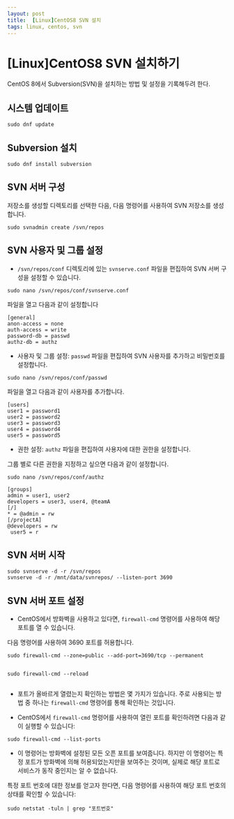 ```yaml
---
layout: post
title:  [Linux]CentOS8 SVN 설치
tags: linux, centos, svn
---
```


<h1 id="linuxcentos8-svn-설치하기">[Linux]CentOS8 SVN 설치하기</h1>
<p>CentOS 8에서 Subversion(SVN)을 설치하는 방법 및 설정을 기록해두려 한다.</p>
<h2 id="시스템-업데이트">시스템 업데이트</h2>
<pre><code>sudo dnf update
</code></pre>
<h2 id="subversion-설치">Subversion 설치</h2>
<pre><code>sudo dnf install subversion
</code></pre>
<h2 id="svn-서버-구성">SVN 서버 구성</h2>
<p>저장소를 생성할 디렉토리를 선택한 다음, 다음 명령어를 사용하여 SVN 저장소를 생성합니다.</p>
<pre><code>sudo svnadmin create /svn/repos
</code></pre>
<h2 id="svn-사용자-및-그룹-설정">SVN 사용자 및 그룹 설정</h2>
<ul>
<li><code>/svn/repos/conf</code> 디렉토리에 있는 <code>svnserve.conf</code> 파일을 편집하여 SVN 서버 구성을 설정할 수 있습니다.</li>
</ul>
<pre><code>sudo nano /svn/repos/conf/svnserve.conf
</code></pre>
<p>파일을 열고 다음과 같이 설정합니다</p>
<pre><code>[general]
anon-access = none
auth-access = write
password-db = passwd
authz-db = authz
</code></pre>
<ul>
<li>사용자 및 그룹 설정: <code>passwd</code> 파일을 편집하여 SVN 사용자를 추가하고 비밀번호를 설정합니다.</li>
</ul>
<pre><code>sudo nano /svn/repos/conf/passwd
</code></pre>
<p>파일을 열고 다음과 같이 사용자를 추가합니다.</p>
<pre><code>[users] 
user1 = password1 
user2 = password2 
user3 = password3 
user4 = password4 
user5 = password5
</code></pre>
<ul>
<li>권한 설정: <code>authz</code> 파일을 편집하여 사용자에 대한 권한을 설정합니다.</li>
</ul>
<p>그룹 별로 다른 권한을 지정하고 싶으면 다음과 같이 설정합니다.</p>
<pre><code>sudo nano /svn/repos/conf/authz
</code></pre>
<pre><code>[groups] 
admin = user1, user2 
developers = user3, user4, @teamA 
[/] 
* = @admin = rw 
[/projectA] 
@developers = rw
 user5 = r
</code></pre>
<h2 id="svn-서버-시작">SVN 서버 시작</h2>
<pre><code>sudo svnserve -d -r /svn/repos
svnserve -d -r /mnt/data/svnrepos/ --listen-port 3690
</code></pre>
<h2 id="svn-서버-포트-설정">SVN 서버 포트 설정</h2>
<ul>
<li>CentOS에서 방화벽을 사용하고 있다면, <code>firewall-cmd</code> 명령어를 사용하여 해당 포트를 열 수 있습니다.</li>
</ul>
<p>다음 명령어를 사용하여 3690 포트를 허용합니다.</p>
<pre><code>sudo firewall-cmd --zone=public --add-port=3690/tcp --permanent

sudo firewall-cmd --reload
</code></pre>
<ul>
<li>
<p>포트가 올바르게 열렸는지 확인하는 방법은 몇 가지가 있습니다. 주로 사용되는 방법 중 하나는 <code>firewall-cmd</code> 명령어를 통해 확인하는 것입니다.</p>
</li>
<li>
<p>CentOS에서 <code>firewall-cmd</code> 명령어를 사용하여 열린 포트를 확인하려면 다음과 같이 실행할 수 있습니다:</p>
</li>
</ul>
<pre><code>sudo firewall-cmd --list-ports
</code></pre>
<ul>
<li>이 명령어는 방화벽에 설정된 모든 오픈 포트를 보여줍니다. 하지만 이 명령어는 특정 포트가 방화벽에 의해 허용되었는지만을 보여주는 것이며, 실제로 해당 포트로 서비스가 동작 중인지는 알 수 없습니다.</li>
</ul>
<p>특정 포트 번호에 대한 정보를 얻고자 한다면, 다음 명령어를 사용하여 해당 포트 번호의 상태를 확인할 수 있습니다:</p>
<pre><code>sudo netstat -tuln | grep "포트번호"
</code></pre>

